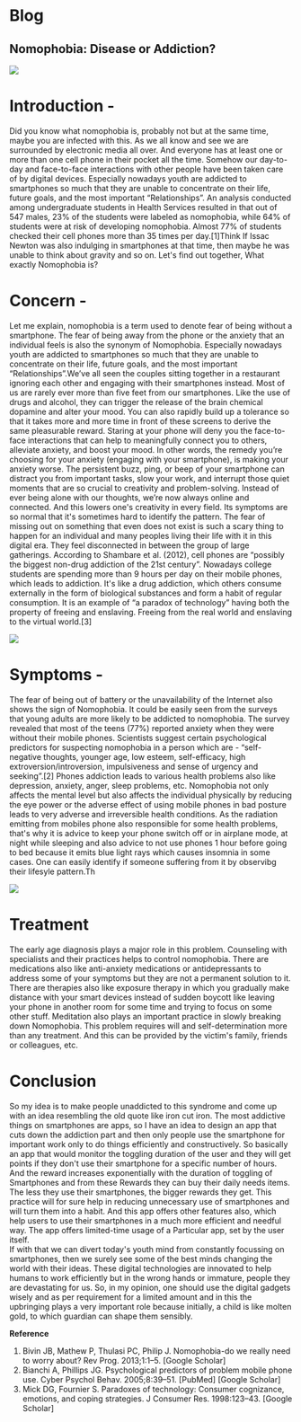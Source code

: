 # Blog
## **Nomophobia: Disease or Addiction?**

![](https://www.iberdrola.com/documents/20125/1507777/Nomofobia_746x419.jpg/593a02db-be64-f747-2702-8fa683fab827?t=1641285963834)

# Introduction -

Did you know what nomophobia is, probably not but at the same time, maybe you are infected with this. As we all know and see we are surrounded by electronic media all over. And everyone has at least one or more than one cell phone in their pocket all the time. Somehow our day-to-day and face-to-face interactions with other people have been taken care of by digital devices. Especially nowadays youth are addicted to smartphones so much that they are unable to concentrate on their life, future goals, and the most important “Relationships”. An analysis conducted among undergraduate students in Health Services resulted in that out of 547 males, 23% of the students were labeled as nomophobia, while 64% of students were at risk of developing nomophobia. Almost 77% of students checked their cell phones more than 35 times per day.[1]Think If Issac Newton was also indulging in smartphones at that time, then maybe he was unable to think about gravity and so on. Let's find out together, What exactly Nomophobia is?

# Concern -


Let me explain, nomophobia is a term used to denote fear of being without a smartphone. The fear of being away from the phone or the anxiety that an individual feels is also the synonym of Nomophobia. Especially nowadays youth are addicted to smartphones so much that they are unable to concentrate on their life, future goals, and the most important “Relationships”.We’ve all seen the couples sitting together in a restaurant ignoring each other and engaging with their smartphones instead. Most of us are rarely ever more than five feet from our smartphones. Like the use of drugs and alcohol, they can trigger the release of the brain chemical dopamine and alter your mood. You can also rapidly build up a tolerance so that it takes more and more time in front of these screens to derive the same pleasurable reward. Staring at your phone will deny you the face-to-face interactions that can help to meaningfully connect you to others, alleviate anxiety, and boost your mood. In other words, the remedy you’re choosing for your anxiety (engaging with your smartphone), is making your anxiety worse.
The persistent buzz, ping, or beep of your smartphone can distract you from important tasks, slow your work, and interrupt those quiet moments that are so crucial to creativity and problem-solving. Instead of ever being alone with our thoughts, we’re now always online and connected. And this lowers one's creativity in every field. Its symptoms are so normal that it's sometimes hard to identify the pattern. The fear of missing out on something that even does not exist is such a scary thing to happen for an individual and many peoples living their life with it in this digital era. They feel disconnected in between the group of large gatherings. According to Shambare et al. (2012), cell phones are “possibly the biggest non-drug addiction of the 21st century”. Nowadays college students are spending more than 9 hours per day on their mobile phones, which leads to addiction. It's like a drug addiction, which others consume externally in the form of biological substances and form a habit of regular consumption. It is an example of “a paradox of technology” having both the property of freeing and enslaving. Freeing from the real world and enslaving to the virtual world.[3]

![](https://curiousamigos.com/wp-content/uploads/2020/10/Word_of_the_year_final_resources1_16a31069687_large-1.jpg)


# Symptoms -

The fear of being out of battery or the unavailability of the Internet also shows the sign of Nomophobia. It could be easily seen from the surveys that young adults are more likely to be addicted to nomophobia. The survey revealed that most of the teens (77%) reported anxiety when they were without their mobile phones. Scientists suggest certain psychological predictors for suspecting nomophobia in a person which are - “self-negative thoughts, younger age, low esteem, self-efficacy, high extroversion/introversion, impulsiveness and sense of urgency and seeking”.[2] Phones addiction leads to various  health problems also like depression, anxiety, anger, sleep problems, etc. Nomophobia not only affects the mental level but also affects the individual physically by reducing the eye power or the adverse effect of using mobile phones in bad posture leads to very adverse and irreversible health conditions. As the radiation emitting from mobiles phone also responsible for some health problems, that's why it is advice to keep your phone switch off or in airplane mode, at night while sleeping and also advice to not use phones 1 hour before going to bed because it emits blue light rays which causes insomnia in some cases. One can easily identify if someone suffering from it by observibg their lifesyle pattern.Th

![](https://www.psychguides.com/wp-content/uploads/psychguides-shutterstock202263352-group_therapy.jpg)


# Treatment 


The early age diagnosis plays a major role in this problem. Counseling with specialists and their practices helps to control nomophobia. There are medications also like anti-anxiety medications or antidepressants to address some of your symptoms but they are not a permanent solution to it. There are therapies also like exposure therapy in which you gradually make distance with your smart devices instead of sudden boycott like leaving your phone in another room for some time and trying to focus on some other stuff. Meditation also plays an important practice in slowly breaking down Nomophobia. This problem requires will and self-determination more than any treatment. And this can be provided by the victim's family, friends or colleagues, etc. 

# Conclusion

So my idea is to make people unaddicted to this syndrome and come up with an idea resembling the old quote like iron cut iron. The most addictive things on smartphones are apps, so I have an idea to design an app that cuts down the addiction part and then only people use the smartphone for important work only to do things efficiently and constructively. 
So basically an app that would monitor the toggling duration of the user and they will get points if they don't use their smartphone for a specific number of hours. And the reward increases exponentially with the duration of toggling of Smartphones and from these Rewards they can buy their daily needs items. The less they use their smartphones, the bigger rewards they get. This practice will for sure help in reducing unnecessary use of smartphones and will turn them into a habit. And this app offers other features also, which help users to use their smartphones in a much more efficient and needful way. The app offers limited-time usage of a Particular app, set by the user itself.                                                                            
If with that we can divert today's youth mind from constantly focussing on smartphones, then we surely see some of the best minds changing the world with their ideas. These digital technologies are innovated to help humans to work efficiently but in the wrong hands or immature, people they are devastating for us. So, in my opinion, one should use the digital gadgets wisely and as per requirement for a limited amount and in this the upbringing plays a very important role because initially, a child is like molten gold, to which guardian can shape them sensibly.


**Reference**
1. Bivin JB, Mathew P, Thulasi PC, Philip J. Nomophobia-do we really need to worry about? Rev Prog. 2013;1:1–5. [Google Scholar]
2. Bianchi A, Phillips JG. Psychological predictors of problem mobile phone use. Cyber Psychol Behav. 2005;8:39–51. [PubMed] [Google Scholar]
3. Mick DG, Fournier S. Paradoxes of technology: Consumer cognizance, emotions, and coping strategies. J Consumer Res. 1998:123–43. [Google Scholar]

